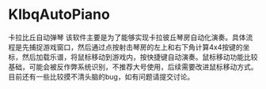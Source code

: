 # KlbqAutoPiano
 卡拉比丘自动弹琴
 该软件主要是为了能够实现卡拉彼丘琴房自动化演奏。具体流程是先捕捉游戏窗口，然后通过点按射击琴房的左上和右下角计算4x4按键的坐标，然后加载乐谱，将鼠标移动到游戏内，按快捷键自动演奏。鼠标移动功能比较基础，可能会被反作弊系统识别，不推荐大号使用，后续需要改进鼠标移动方式。目前还有一些比较摸不清头脑的bug，如有问题请提交讨论。
